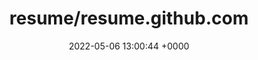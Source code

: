 ---
title: "resume/resume.github.com"
link: "https://github.com/resume/resume.github.com"
date: "2022-05-06 13:00:44 +0000"
---